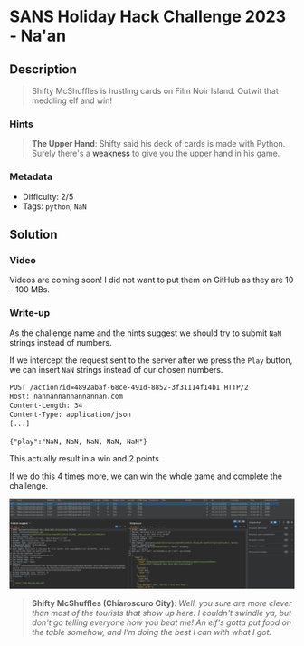# SANS Holiday Hack Challenge 2023 - Na'an

## Description

> Shifty McShuffles is hustling cards on Film Noir Island. Outwit that meddling elf and win!

### Hints

> **The Upper Hand**: Shifty said his deck of cards is made with Python. Surely there's a [weakness](https://www.tenable.com/blog/python-nan-injection) to give you the upper hand in his game.

### Metadata

- Difficulty: 2/5
- Tags: `python`, `NaN`

## Solution

### Video

Videos are coming soon! I did not want to put them on GitHub as they are 10 - 100 MBs.
<!-- <video src="media/naan.mp4" width='100%' controls playsinline></video> -->

### Write-up

As the challenge name and the hints suggest we should try to submit `NaN` strings instead of numbers.

If we intercept the request sent to the server after we press the `Play` button, we can insert `NaN` strings instead of our chosen numbers.

```
POST /action?id=4892abaf-68ce-491d-8852-3f31114f14b1 HTTP/2
Host: nannannannannannan.com
Content-Length: 34
Content-Type: application/json
[...]

{"play":"NaN, NaN, NaN, NaN, NaN"}
```

This actually result in a win and 2 points.

If we do this 4 times more, we can win the whole game and complete the challenge.

![Naan](media/naan.png)

> **Shifty McShuffles (Chiaroscuro City)**:
*Well, you sure are more clever than most of the tourists that show up here.
I couldn't swindle ya, but don't go telling everyone how you beat me!
An elf's gotta put food on the table somehow, and I'm doing the best I can with what I got.*